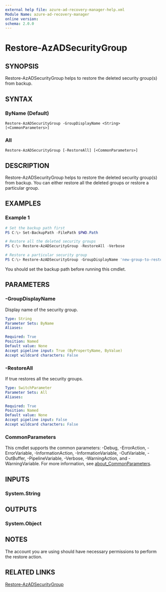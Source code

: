 ```yaml
---
external help file: azure-ad-recovery-manager-help.xml
Module Name: azure-ad-recovery-manager
online version:
schema: 2.0.0
---
```


# Restore-AzADSecurityGroup

## SYNOPSIS

Restore-AzADSecurityGroup helps to restore the deleted security group(s) from backup.

## SYNTAX

### ByName (Default)
```
Restore-AzADSecurityGroup -GroupDisplayName <String> [<CommonParameters>]
```

### All
```
Restore-AzADSecurityGroup [-RestoreAll] [<CommonParameters>]
```

## DESCRIPTION

Restore-AzADSecurityGroup helps to restore the deleted security group(s) from backup. You can either restore all the deleted groups or restore a particular group.

## EXAMPLES

### Example 1

```powershell
# Set the backup path first
PS C:\> Set-BackupPath -FilePath $PWD.Path

# Restore all the deleted security groups
PS C:\> Restore-AzADSecurityGroup -RestoreAll -Verbose

# Restore a particular security group
PS C:\> Restore-AzADSecurityGroup -GroupDisplayName 'new-group-to-restore' -Verbose
```

You should set the backup path before running this cmdlet.

## PARAMETERS

### -GroupDisplayName

Display name of the security group.

```yaml
Type: String
Parameter Sets: ByName
Aliases:

Required: True
Position: Named
Default value: None
Accept pipeline input: True (ByPropertyName, ByValue)
Accept wildcard characters: False
```

### -RestoreAll

If true restores all the security groups.

```yaml
Type: SwitchParameter
Parameter Sets: All
Aliases:

Required: True
Position: Named
Default value: None
Accept pipeline input: False
Accept wildcard characters: False
```

### CommonParameters
This cmdlet supports the common parameters: -Debug, -ErrorAction, -ErrorVariable, -InformationAction, -InformationVariable, -OutVariable, -OutBuffer, -PipelineVariable, -Verbose, -WarningAction, and -WarningVariable. For more information, see [about_CommonParameters](http://go.microsoft.com/fwlink/?LinkID=113216).

## INPUTS

### System.String

## OUTPUTS

### System.Object

## NOTES

The account you are using should have necessary permissions to perform the restore action.

## RELATED LINKS

[Restore-AzADSecurityGroup](https://github.com/hkarthik7/azure-ad-recovery-manager/blob/main/src/docs/Restore-AzADSecurityGroup.md)
